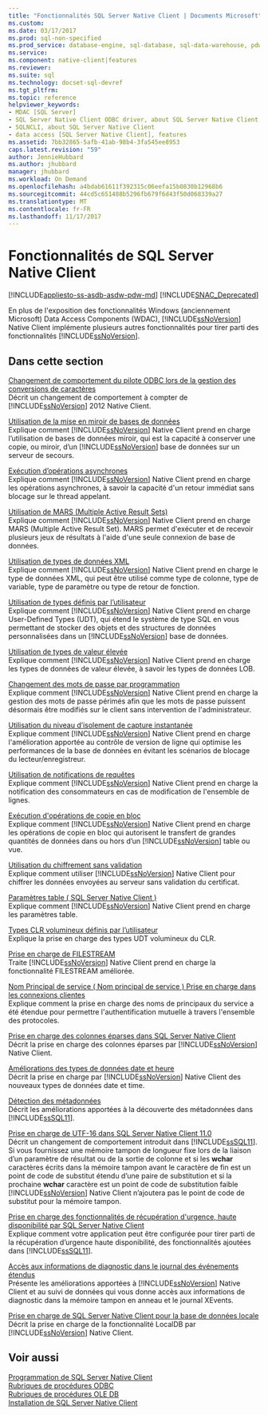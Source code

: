 ```yaml
---
title: "Fonctionnalités SQL Server Native Client | Documents Microsoft"
ms.custom: 
ms.date: 03/17/2017
ms.prod: sql-non-specified
ms.prod_service: database-engine, sql-database, sql-data-warehouse, pdw
ms.service: 
ms.component: native-client|features
ms.reviewer: 
ms.suite: sql
ms.technology: docset-sql-devref
ms.tgt_pltfrm: 
ms.topic: reference
helpviewer_keywords:
- MDAC [SQL Server]
- SQL Server Native Client ODBC driver, about SQL Server Native Client ODBC driver
- SQLNCLI, about SQL Server Native Client
- data access [SQL Server Native Client], features
ms.assetid: 7bb32865-5afb-41ab-98b4-3fa545ee8953
caps.latest.revision: "59"
author: JennieHubbard
ms.author: jhubbard
manager: jhubbard
ms.workload: On Demand
ms.openlocfilehash: a4bdab61611f392315c06eefa15b0830b12968b6
ms.sourcegitcommit: 44cd5c651488b5296fb679f6d43f50d068339a27
ms.translationtype: MT
ms.contentlocale: fr-FR
ms.lasthandoff: 11/17/2017
---
```

# <a name="sql-server-native-client-features"></a>Fonctionnalités de SQL Server Native Client
[!INCLUDE[appliesto-ss-asdb-asdw-pdw-md](../../../includes/appliesto-ss-asdb-asdw-pdw-md.md)]
[!INCLUDE[SNAC_Deprecated](../../../includes/snac-deprecated.md)]

  En plus de l'exposition des fonctionnalités Windows (anciennement Microsoft) Data Access Components (WDAC), [!INCLUDE[ssNoVersion](../../../includes/ssnoversion-md.md)] Native Client implémente plusieurs autres fonctionnalités pour tirer parti des fonctionnalités [!INCLUDE[ssNoVersion](../../../includes/ssnoversion-md.md)].  
  
## <a name="in-this-section"></a>Dans cette section  
 [Changement de comportement du pilote ODBC lors de la gestion des conversions de caractères](../../../relational-databases/native-client/features/odbc-driver-behavior-change-when-handling-character-conversions.md)  
 Décrit un changement de comportement à compter de [!INCLUDE[ssNoVersion](../../../includes/ssnoversion-md.md)] 2012 Native Client.  
  
 [Utilisation de la mise en miroir de bases de données](../../../relational-databases/native-client/features/using-database-mirroring.md)  
 Explique comment [!INCLUDE[ssNoVersion](../../../includes/ssnoversion-md.md)] Native Client prend en charge l’utilisation de bases de données miroir, qui est la capacité à conserver une copie, ou miroir, d’un [!INCLUDE[ssNoVersion](../../../includes/ssnoversion-md.md)] base de données sur un serveur de secours.  
  
 [Exécution d’opérations asynchrones](../../../relational-databases/native-client/features/performing-asynchronous-operations.md)  
 Explique comment [!INCLUDE[ssNoVersion](../../../includes/ssnoversion-md.md)] Native Client prend en charge les opérations asynchrones, à savoir la capacité d'un retour immédiat sans blocage sur le thread appelant.  
  
 [Utilisation de MARS &#40;Multiple Active Result Sets&#41;](../../../relational-databases/native-client/features/using-multiple-active-result-sets-mars.md)  
 Explique comment [!INCLUDE[ssNoVersion](../../../includes/ssnoversion-md.md)] Native Client prend en charge MARS (Multiple Active Result Set). MARS permet d'exécuter et de recevoir plusieurs jeux de résultats à l'aide d'une seule connexion de base de données.  
  
 [Utilisation de types de données XML](../../../relational-databases/native-client/features/using-xml-data-types.md)  
 Explique comment [!INCLUDE[ssNoVersion](../../../includes/ssnoversion-md.md)] Native Client prend en charge le type de données XML, qui peut être utilisé comme type de colonne, type de variable, type de paramètre ou type de retour de fonction.  
  
 [Utilisation de types définis par l’utilisateur](../../../relational-databases/native-client/features/using-user-defined-types.md)  
 Explique comment [!INCLUDE[ssNoVersion](../../../includes/ssnoversion-md.md)] Native Client prend en charge User-Defined Types (UDT), qui étend le système de type SQL en vous permettant de stocker des objets et des structures de données personnalisées dans un [!INCLUDE[ssNoVersion](../../../includes/ssnoversion-md.md)] base de données.  
  
 [Utilisation de types de valeur élevée](../../../relational-databases/native-client/features/using-large-value-types.md)  
 Explique comment [!INCLUDE[ssNoVersion](../../../includes/ssnoversion-md.md)] Native Client prend en charge les types de données de valeur élevée, à savoir les types de données LOB.  
  
 [Changement des mots de passe par programmation](../../../relational-databases/native-client/features/changing-passwords-programmatically.md)  
 Explique comment [!INCLUDE[ssNoVersion](../../../includes/ssnoversion-md.md)] Native Client prend en charge la gestion des mots de passe périmés afin que les mots de passe puissent désormais être modifiés sur le client sans intervention de l'administrateur.  
  
 [Utilisation du niveau d’isolement de capture instantanée](../../../relational-databases/native-client/features/working-with-snapshot-isolation.md)  
 Explique comment [!INCLUDE[ssNoVersion](../../../includes/ssnoversion-md.md)] Native Client prend en charge l'amélioration apportée au contrôle de version de ligne qui optimise les performances de la base de données en évitant les scénarios de blocage du lecteur/enregistreur.  
  
 [Utilisation de notifications de requêtes](../../../relational-databases/native-client/features/working-with-query-notifications.md)  
 Explique comment [!INCLUDE[ssNoVersion](../../../includes/ssnoversion-md.md)] Native Client prend en charge la notification des consommateurs en cas de modification de l'ensemble de lignes.  
  
 [Exécution d'opérations de copie en bloc](../../../relational-databases/native-client/features/performing-bulk-copy-operations.md)  
 Explique comment [!INCLUDE[ssNoVersion](../../../includes/ssnoversion-md.md)] Native Client prend en charge les opérations de copie en bloc qui autorisent le transfert de grandes quantités de données dans ou hors d’un [!INCLUDE[ssNoVersion](../../../includes/ssnoversion-md.md)] table ou vue.  
  
 [Utilisation du chiffrement sans validation](../../../relational-databases/native-client/features/using-encryption-without-validation.md)  
 Explique comment utiliser [!INCLUDE[ssNoVersion](../../../includes/ssnoversion-md.md)] Native Client pour chiffrer les données envoyées au serveur sans validation du certificat.  
  
 [Paramètres table &#40; SQL Server Native Client &#41;](../../../relational-databases/native-client/features/table-valued-parameters-sql-server-native-client.md)  
 Explique comment [!INCLUDE[ssNoVersion](../../../includes/ssnoversion-md.md)] Native Client prend en charge les paramètres table.  
  
 [Types CLR volumineux définis par l’utilisateur](../../../relational-databases/native-client/features/large-clr-user-defined-types.md)  
 Explique la prise en charge des types UDT volumineux du CLR.  
  
 [Prise en charge de FILESTREAM](../../../relational-databases/native-client/features/filestream-support.md)  
 Traite [!INCLUDE[ssNoVersion](../../../includes/ssnoversion-md.md)] Native Client prend en charge la fonctionnalité FILESTREAM améliorée.  
  
 [Nom Principal de service &#40; Nom principal de service &#41; Prise en charge dans les connexions clientes](../../../relational-databases/native-client/features/service-principal-name-spn-support-in-client-connections.md)  
 Explique comment la prise en charge des noms de principaux du service a été étendue pour permettre l'authentification mutuelle à travers l'ensemble des protocoles.  
  
 [Prise en charge des colonnes éparses dans SQL Server Native Client](../../../relational-databases/native-client/features/sparse-columns-support-in-sql-server-native-client.md)  
 Décrit la prise en charge des colonnes éparses par [!INCLUDE[ssNoVersion](../../../includes/ssnoversion-md.md)] Native Client.  
  
 [Améliorations des types de données date et heure](../../../relational-databases/native-client/features/date-and-time-improvements.md)  
 Décrit la prise en charge par [!INCLUDE[ssNoVersion](../../../includes/ssnoversion-md.md)] Native Client des nouveaux types de données date et time.  
  
 [Détection des métadonnées](../../../relational-databases/native-client/features/metadata-discovery.md)  
 Décrit les améliorations apportées à la découverte des métadonnées dans [!INCLUDE[ssSQL11](../../../includes/sssql11-md.md)].  
  
 [Prise en charge de UTF-16 dans SQL Server Native Client 11.0](../../../relational-databases/native-client/features/utf-16-support-in-sql-server-native-client-11-0.md)  
 Décrit un changement de comportement introduit dans [!INCLUDE[ssSQL11](../../../includes/sssql11-md.md)]. Si vous fournissez une mémoire tampon de longueur fixe lors de la liaison d’un paramètre de résultat ou de la sortie de colonne et si les **wchar** caractères écrits dans la mémoire tampon avant le caractère de fin est un point de code de substitut étendu d’une paire de substitution et si la prochaine **wchar** caractère est un point de code de substitution faible [!INCLUDE[ssNoVersion](../../../includes/ssnoversion-md.md)] Native Client n’ajoutera pas le point de code de substitut pour la mémoire tampon.  
  
 [Prise en charge des fonctionnalités de récupération d'urgence, haute disponibilité par SQL Server Native Client](../../../relational-databases/native-client/features/sql-server-native-client-support-for-high-availability-disaster-recovery.md)  
 Explique comment votre application peut être configurée pour tirer parti de la récupération d’urgence haute disponibilité, des fonctionnalités ajoutées dans [!INCLUDE[ssSQL11](../../../includes/sssql11-md.md)].  
  
 [Accès aux informations de diagnostic dans le journal des événements étendus](../../../relational-databases/native-client/features/accessing-diagnostic-information-in-the-extended-events-log.md)  
 Présente les améliorations apportées à [!INCLUDE[ssNoVersion](../../../includes/ssnoversion-md.md)] Native Client et au suivi de données qui vous donne accès aux informations de diagnostic dans la mémoire tampon en anneau et le journal XEvents.  
  
 [Prise en charge de SQL Server Native Client pour la base de données locale](../../../relational-databases/native-client/features/sql-server-native-client-support-for-localdb.md)  
 Décrit la prise en charge de la fonctionnalité LocalDB par [!INCLUDE[ssNoVersion](../../../includes/ssnoversion-md.md)] Native Client.  
  
## <a name="see-also"></a>Voir aussi  
 [Programmation de SQL Server Native Client](../../../relational-databases/native-client/sql-server-native-client-programming.md)   
 [Rubriques de procédures ODBC](../../../relational-databases/native-client-odbc-how-to/odbc-how-to-topics.md)   
 [Rubriques de procédures OLE DB](../../../relational-databases/native-client-ole-db-how-to/ole-db-how-to-topics.md)   
 [Installation de SQL Server Native Client](../../../relational-databases/native-client/applications/installing-sql-server-native-client.md)  
  
  
